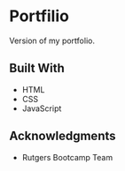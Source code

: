 # Portfilio

Version of my portfolio. 




## Built With
* HTML
* CSS
* JavaScript


 
## Acknowledgments

* Rutgers Bootcamp Team
